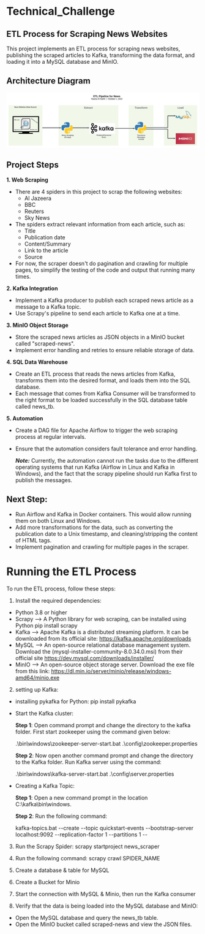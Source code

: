 # Technical_Challenge
## ETL Process for Scraping News Websites
This project implements an ETL process for scraping news websites, publishing the scraped articles to Kafka, transforming the data format, and loading it into a MySQL database and MinIO.

## Architecture Diagram
![Architecture Diagram.jpeg](https://github.com/RashaAlharthi/Technical_Challenge/blob/4811d5040e0fa15f430cf2a703b9d4d4f8262aab/Architecture%20Diagram.jpeg)

## Project Steps
__1. Web Scraping__

- There are 4 spiders in this project to scrap the following websites:
   * Al Jazeera
   * BBC
   * Reuters
   * Sky News
- The spiders extract relevant information from each article, such as:
   * Title
   * Publication date
   * Content/Summary
   * Link to the article
   * Source
- For now, the scraper doesn't do pagination and crawling for multiple pages, to simplify the testing of the code and output that running many times.

__2. Kafka Integration__
- Implement a Kafka producer to publish each scraped news article as a message to a Kafka topic.
- Use Scrapy's pipeline to send each article to Kafka one at a time.

__3. MinIO Object Storage__
- Store the scraped news articles as JSON objects in a MinIO bucket called "scraped-news".
- Implement error handling and retries to ensure reliable storage of data.

__4. SQL Data Warehouse__
- Create an ETL process that reads the news articles from Kafka, transforms them into the desired format, and loads them into the SQL database.
- Each message that comes from Kafka Consumer will be transformed to the right format to be loaded successfully in the SQL database table called news_tb.

__5. Automation__
- Create a DAG file for Apache Airflow to trigger the web scraping process at regular intervals.
- Ensure that the automation considers fault tolerance and error handling.

  **_Note:_** Currently, the automation cannot run the tasks due to the different operating systems that run Kafka (Airflow in Linux and Kafka in Windows), and the fact that the scrapy pipeline should run Kafka first to publish the messages.

## Next Step:

- Run Airflow and Kafka in Docker containers. This would allow running them on both Linux and Windows.
- Add more transformations for the data, such as converting the publication date to a Unix timestamp, and cleaning/stripping the content of HTML tags.
- Implement pagination and crawling for multiple pages in the scraper.

# Running the ETL Process
To run the ETL process, follow these steps:

1. Install the required dependencies:
  - Python 3.8 or higher
  - Scrapy --> A Python library for web scraping, can be installed using Python pip install scrapy
  - Kafka --> Apache Kafka is a distributed streaming platform. It can be downloaded from its official site: https://kafka.apache.org/downloads
  - MySQL -->  An open-source relational database management system. Download the (mysql-installer-community-8.0.34.0.msi) from their official site https://dev.mysql.com/downloads/installer/
  - MinIO -->  An open-source object storage server. Download the exe file from this link: https://dl.min.io/server/minio/release/windows-amd64/minio.exe

2. setting up Kafka:
  - installing pykafka for Python:
  pip install pykafka
  - Start the Kafka cluster:
  
      __Step 1__: Open command prompt and change the directory to the kafka folder. First start zookeeper using the command given below:
      
      .\bin\windows\zookeeper-server-start.bat .\config\zookeeper.properties
      
      __Step 2__: Now open another command prompt and change the directory to the Kafka folder. Run Kafka server using the command:
      
      .\bin\windows\kafka-server-start.bat .\config\server.properties
  
  - Creating a Kafka Topic:
  
      __Step 1__: Open a new command prompt in the location C:\kafka\bin\windows.
      
      __Step 2__: Run the following command:
      
      kafka-topics.bat --create --topic quickstart-events --bootstrap-server localhost:9092 --replication-factor 1 --partitions 1 --

3. Run the Scrapy Spider:
    scrapy startproject news_scraper

4. Run the following command:
    scrapy crawl SPIDER_NAME

5. Create a database & table for MySQL

7. Create a Bucket for Minio

8. Start the connection with MySQL & Minio, then run the Kafka consumer
9. Verify that the data is being loaded into the MySQL database and MinIO:
  - Open the MySQL database and query the news_tb table.
  - Open the MinIO bucket called scraped-news and view the JSON files.

